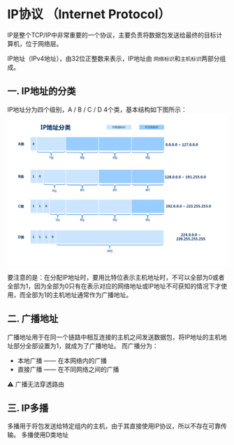 # IP协议 （Internet Protocol）

IP是整个TCP/IP中非常重要的一个协议，主要负责将数据包发送给最终的目标计算机，位于网络层。

IP地址（IPv4地址），由32位正整数来表示，IP地址由 `网络标识`和`主机标识`两部分组成。

## 一. IP地址的分类
IP地址分为四个级别，A / B / C / D 4个类，基本结构如下图所示：
<img src="../static/img/IP地址分类.png"></img>

要注意的是：在分配IP地址时，要用比特位表示主机地址时，不可以全部为0或者全部为1，因为全部为0只有在表示对应的网络地址或IP地址不可获知的情况下才使用，而全部为1的主机地址通常作为广播地址。

## 二. 广播地址

广播地址用于在同一个链路中相互连接的主机之间发送数据包，将IP地址的主机地址部分全部设置为1，就成为了广播地址。
而广播分为：
* 本地广播 —— 在本网络内的广播
* 直接广播 —— 在不同网络之间的广播

⚠️ 广播无法穿透路由

## 三. IP多播

多播用于将包发送给特定组内的主机，由于其直接使用IP协议，所以不存在可靠传输。
多播使用D类地址
 
<!-- 
## IPv6 

IPv6 -->